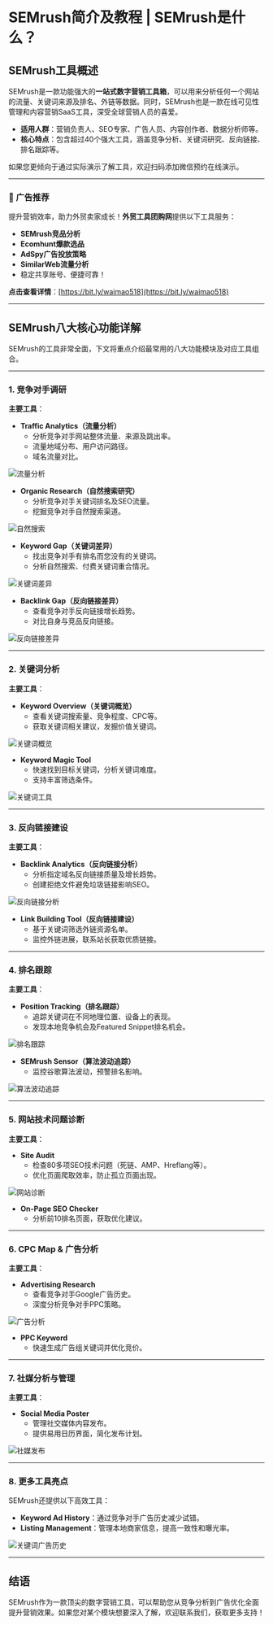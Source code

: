 # SEMrush简介及教程 | SEMrush是什么？

## SEMrush工具概述

SEMrush是一款功能强大的**一站式数字营销工具箱**，可以用来分析任何一个网站的流量、关键词来源及排名、外链等数据。同时，SEMrush也是一款在线可见性管理和内容营销SaaS工具，深受全球营销人员的喜爱。

- **适用人群**：营销负责人、SEO专家、广告人员、内容创作者、数据分析师等。
- **核心特点**：包含超过40个强大工具，涵盖竞争分析、关键词研究、反向链接、排名跟踪等。

如果您更倾向于通过实际演示了解工具，欢迎扫码添加微信预约在线演示。


---

### 📣 广告推荐

提升营销效率，助力外贸卖家成长！**外贸工具团购网**提供以下工具服务：
- **SEMrush竞品分析**  
- **Ecomhunt爆款选品**  
- **AdSpy广告投放策略**  
- **SimilarWeb流量分析**  
- 稳定共享账号、便捷可靠！

**点击查看详情**：[https://bit.ly/waimao518](https://bit.ly/waimao518)

---

## SEMrush八大核心功能详解

SEMrush的工具非常全面，下文将重点介绍最常用的八大功能模块及对应工具组合。

---

### 1. 竞争对手调研

**主要工具**：  
- **Traffic Analytics（流量分析）**
  - 分析竞争对手网站整体流量、来源及跳出率。
  - 流量地域分布、用户访问路径。
  - 域名流量对比。

![流量分析](https://crossborderdigital.cn/wp-content/uploads/2024/07/1-1.png)

- **Organic Research（自然搜索研究）**
  - 分析竞争对手关键词排名及SEO流量。
  - 挖掘竞争对手自然搜索渠道。

![自然搜索](https://crossborderdigital.cn/wp-content/uploads/2024/07/2.png)

- **Keyword Gap（关键词差异）**
  - 找出竞争对手有排名而您没有的关键词。
  - 分析自然搜索、付费关键词重合情况。

![关键词差异](https://crossborderdigital.cn/wp-content/uploads/2024/07/3.png)

- **Backlink Gap（反向链接差异）**
  - 查看竞争对手反向链接增长趋势。
  - 对比自身与竞品反向链接。

![反向链接差异](https://crossborderdigital.cn/wp-content/uploads/2024/07/4-1.png)

---

### 2. 关键词分析

**主要工具**：  
- **Keyword Overview（关键词概览）**
  - 查看关键词搜索量、竞争程度、CPC等。
  - 获取关键词相关建议，发掘价值关键词。

![关键词概览](https://crossborderdigital.cn/wp-content/uploads/2024/07/5-1.png)

- **Keyword Magic Tool**
  - 快速找到目标关键词，分析关键词难度。
  - 支持丰富筛选条件。

![关键词工具](https://crossborderdigital.cn/wp-content/uploads/2024/07/7.png)

---

### 3. 反向链接建设

**主要工具**：  
- **Backlink Analytics（反向链接分析）**
  - 分析指定域名反向链接质量及增长趋势。
  - 创建拒绝文件避免垃圾链接影响SEO。

![反向链接分析](https://crossborderdigital.cn/wp-content/uploads/2024/07/8.png)

- **Link Building Tool（反向链接建设）**
  - 基于关键词筛选外链资源名单。
  - 监控外链进展，联系站长获取优质链接。

---

### 4. 排名跟踪

**主要工具**：  
- **Position Tracking（排名跟踪）**
  - 追踪关键词在不同地理位置、设备上的表现。
  - 发现本地竞争机会及Featured Snippet排名机会。

![排名跟踪](https://crossborderdigital.cn/wp-content/uploads/2024/07/9.png)

- **SEMrush Sensor（算法波动追踪）**
  - 监控谷歌算法波动，预警排名影响。

![算法波动追踪](https://crossborderdigital.cn/wp-content/uploads/2024/07/10.png)

---

### 5. 网站技术问题诊断

**主要工具**：  
- **Site Audit**
  - 检查80多项SEO技术问题（死链、AMP、Hreflang等）。
  - 优化页面爬取效率，防止孤立页面出现。

![网站诊断](https://crossborderdigital.cn/wp-content/uploads/2024/07/11.png)

- **On-Page SEO Checker**
  - 分析前10排名页面，获取优化建议。

---

### 6. CPC Map & 广告分析

**主要工具**：  
- **Advertising Research**
  - 查看竞争对手Google广告历史。
  - 深度分析竞争对手PPC策略。

![广告分析](https://crossborderdigital.cn/wp-content/uploads/2024/07/14.png)

- **PPC Keyword**
  - 快速生成广告组关键词并优化竞价。

---

### 7. 社媒分析与管理

**主要工具**：  
- **Social Media Poster**
  - 管理社交媒体内容发布。
  - 提供易用日历界面，简化发布计划。

![社媒发布](https://crossborderdigital.cn/wp-content/uploads/2024/07/19.png)

---

### 8. 更多工具亮点

SEMrush还提供以下高效工具：
- **Keyword Ad History**：通过竞争对手广告历史减少试错。
- **Listing Management**：管理本地商家信息，提高一致性和曝光率。

![关键词广告历史](https://crossborderdigital.cn/wp-content/uploads/2024/07/17.png)

---

## 结语

SEMrush作为一款顶尖的数字营销工具，可以帮助您从竞争分析到广告优化全面提升营销效果。如果您对某个模块想要深入了解，欢迎联系我们，获取更多支持！
